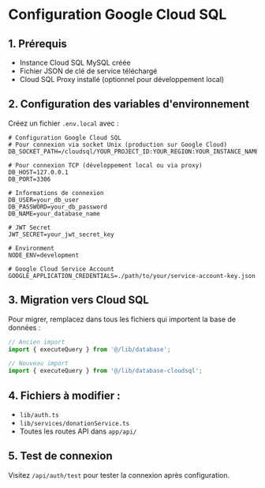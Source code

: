 # Configuration Google Cloud SQL

## 1. Prérequis
- Instance Cloud SQL MySQL créée
- Fichier JSON de clé de service téléchargé
- Cloud SQL Proxy installé (optionnel pour développement local)

## 2. Configuration des variables d'environnement

Créez un fichier `.env.local` avec :

```env
# Configuration Google Cloud SQL
# Pour connexion via socket Unix (production sur Google Cloud)
DB_SOCKET_PATH=/cloudsql/YOUR_PROJECT_ID:YOUR_REGION:YOUR_INSTANCE_NAME

# Pour connexion TCP (développement local ou via proxy)
DB_HOST=127.0.0.1
DB_PORT=3306

# Informations de connexion
DB_USER=your_db_user
DB_PASSWORD=your_db_password
DB_NAME=your_database_name

# JWT Secret
JWT_SECRET=your_jwt_secret_key

# Environment
NODE_ENV=development

# Google Cloud Service Account
GOOGLE_APPLICATION_CREDENTIALS=./path/to/your/service-account-key.json
```

## 3. Migration vers Cloud SQL

Pour migrer, remplacez dans tous les fichiers qui importent la base de données :

```typescript
// Ancien import
import { executeQuery } from '@/lib/database';

// Nouveau import  
import { executeQuery } from '@/lib/database-cloudsql';
```

## 4. Fichiers à modifier :
- `lib/auth.ts`
- `lib/services/donationService.ts`
- Toutes les routes API dans `app/api/`

## 5. Test de connexion

Visitez `/api/auth/test` pour tester la connexion après configuration.